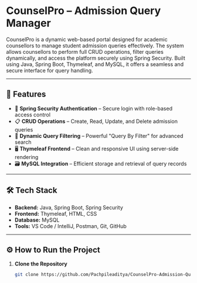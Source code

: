 # CounselPro – Admission Query Manager

CounselPro is a dynamic web-based portal designed for academic counsellors to manage student admission queries effectively. The system allows counsellors to perform full CRUD operations, filter queries dynamically, and access the platform securely using Spring Security. Built using Java, Spring Boot, Thymeleaf, and MySQL, it offers a seamless and secure interface for query handling.

---

## 🚀 Features

- 🔐 **Spring Security Authentication** – Secure login with role-based access control
- 📋 **CRUD Operations** – Create, Read, Update, and Delete admission queries
- 🔎 **Dynamic Query Filtering** – Powerful "Query By Filter" for advanced search
- 🖥️ **Thymeleaf Frontend** – Clean and responsive UI using server-side rendering
- 🗃️ **MySQL Integration** – Efficient storage and retrieval of query records

---

## 🛠️ Tech Stack

- **Backend:** Java, Spring Boot, Spring Security
- **Frontend:** Thymeleaf, HTML, CSS
- **Database:** MySQL
- **Tools:** VS Code / IntelliJ, Postman, Git, GitHub

---

## ⚙️ How to Run the Project

1. **Clone the Repository**
   ```bash
   git clone https://github.com/Pachpileaditya/CounselPro-Admission-Query-Manager.git
